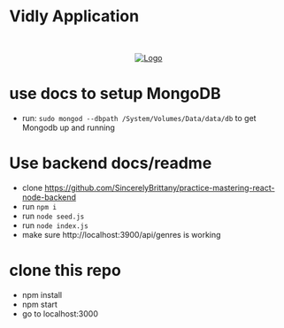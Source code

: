 # Vidly Application

<!-- PROJECT LOGO -->
<br />
<p align="center">
  <a href="https://www.example.com/">
    <img src="main.png" alt="Logo" >
  </a>
</p>

# use docs to setup MongoDB

- run: `sudo mongod --dbpath /System/Volumes/Data/data/db` to get Mongodb up and running

# Use backend docs/readme

- clone https://github.com/SincerelyBrittany/practice-mastering-react-node-backend
- run `npm i`
- run `node seed.js`
- run `node index.js`
- make sure http://localhost:3900/api/genres is working

# clone this repo

- npm install
- npm start
- go to localhost:3000
